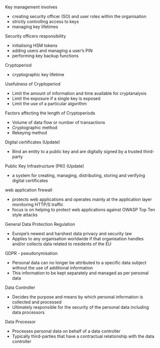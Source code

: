 

Key management involves
- creating security officer (SO) and user roles within the organisation
- strictly controlling access to keys
- managing key lifetimes

Security officers responsibility
- initialising HSM tokens
- adding users and managing a user’s PIN
- performing key backup functions

Cryptoperiod
- cryptographic key lifetime

Usefulness of Cryptoperiod
- Limit the amount of information and time available for cryptanalysis
- Limit the exposure if a single key is exposed
- Limit the use of a particular algorithm

Factors affecting the length of Cryptoperiods
- Volume of data flow or number of transactions
- Cryptographic method
- Rekeying method

Digital certificates (Update)
- Bind an entity to a public key and are digitally signed by a trusted third-party

Public Key Infrastructure (PKI) (Update)
- a system for creating, managing, distributing, storing and verifying digital certificates

web application firewall
- protects web applications and operates mainly at the application layer monitoring HTTP/S traffic
- focus is on helping to protect web applications against OWASP Top Ten style attacks


General Data Protection Regulation
- Europe’s newest and harshest data privacy and security law
- Applies to any organisation worldwide if that organisation handles and/or collects data related to residents of the EU


GDPR - pseudonymisation
- Personal data can no longer be attributed to a specific data subject without the use of additional information
- This information to be kept separately and managed as per personal data

Data Controller
- Decides the purpose and means by which personal information is collected and processed
- Ultimately responsible for the security of the personal data including data processors

Data Processor
- Processes personal data on behalf of a data controller
- Typically third-parties that have a contractual relationship with the data controller